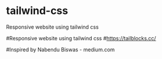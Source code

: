 # tailwind-css
Responsive website using tailwind css

#Responsive website using tailwind css
#https://tailblocks.cc/

#Inspired by Nabendu Biswas - medium.com
